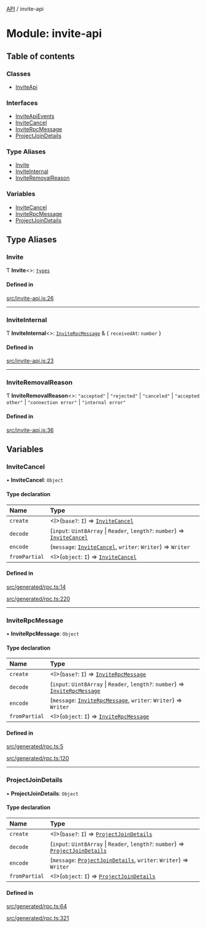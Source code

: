 [API](../README.md) / invite-api

# Module: invite-api

## Table of contents

### Classes

- [InviteApi](../classes/invite_api.InviteApi.md)

### Interfaces

- [InviteApiEvents](../interfaces/invite_api.InviteApiEvents.md)
- [InviteCancel](../interfaces/invite_api.InviteCancel.md)
- [InviteRpcMessage](../interfaces/invite_api.InviteRpcMessage.md)
- [ProjectJoinDetails](../interfaces/invite_api.ProjectJoinDetails.md)

### Type Aliases

- [Invite](invite_api.md#invite)
- [InviteInternal](invite_api.md#inviteinternal)
- [InviteRemovalReason](invite_api.md#inviteremovalreason)

### Variables

- [InviteCancel](invite_api.md#invitecancel)
- [InviteRpcMessage](invite_api.md#inviterpcmessage)
- [ProjectJoinDetails](invite_api.md#projectjoindetails)

## Type Aliases

### Invite

Ƭ **Invite**\<\>: [`types`](types.md)

#### Defined in

[src/invite-api.js:26](https://github.com/digidem/mapeo-core-next/blob/53dc843a45bb963f7a880f5f7973107d5b1fb99c/src/invite-api.js#L26)

___

### InviteInternal

Ƭ **InviteInternal**\<\>: [`InviteRpcMessage`](../interfaces/invite_api.InviteRpcMessage.md) & \{ `receivedAt`: `number`  }

#### Defined in

[src/invite-api.js:23](https://github.com/digidem/mapeo-core-next/blob/53dc843a45bb963f7a880f5f7973107d5b1fb99c/src/invite-api.js#L23)

___

### InviteRemovalReason

Ƭ **InviteRemovalReason**\<\>: ``"accepted"`` \| ``"rejected"`` \| ``"canceled"`` \| ``"accepted other"`` \| ``"connection error"`` \| ``"internal error"``

#### Defined in

[src/invite-api.js:36](https://github.com/digidem/mapeo-core-next/blob/53dc843a45bb963f7a880f5f7973107d5b1fb99c/src/invite-api.js#L36)

## Variables

### InviteCancel

• **InviteCancel**: `Object`

#### Type declaration

| Name | Type |
| :------ | :------ |
| `create` | \<I\>(`base?`: `I`) => [`InviteCancel`](../interfaces/invite_api.InviteCancel.md) |
| `decode` | (`input`: `Uint8Array` \| `Reader`, `length?`: `number`) => [`InviteCancel`](../interfaces/invite_api.InviteCancel.md) |
| `encode` | (`message`: [`InviteCancel`](../interfaces/invite_api.InviteCancel.md), `writer`: `Writer`) => `Writer` |
| `fromPartial` | \<I\>(`object`: `I`) => [`InviteCancel`](../interfaces/invite_api.InviteCancel.md) |

#### Defined in

[src/generated/rpc.ts:14](https://github.com/digidem/mapeo-core-next/blob/53dc843a45bb963f7a880f5f7973107d5b1fb99c/src/generated/rpc.ts#L14)

[src/generated/rpc.ts:220](https://github.com/digidem/mapeo-core-next/blob/53dc843a45bb963f7a880f5f7973107d5b1fb99c/src/generated/rpc.ts#L220)

___

### InviteRpcMessage

• **InviteRpcMessage**: `Object`

#### Type declaration

| Name | Type |
| :------ | :------ |
| `create` | \<I\>(`base?`: `I`) => [`InviteRpcMessage`](../interfaces/invite_api.InviteRpcMessage.md) |
| `decode` | (`input`: `Uint8Array` \| `Reader`, `length?`: `number`) => [`InviteRpcMessage`](../interfaces/invite_api.InviteRpcMessage.md) |
| `encode` | (`message`: [`InviteRpcMessage`](../interfaces/invite_api.InviteRpcMessage.md), `writer`: `Writer`) => `Writer` |
| `fromPartial` | \<I\>(`object`: `I`) => [`InviteRpcMessage`](../interfaces/invite_api.InviteRpcMessage.md) |

#### Defined in

[src/generated/rpc.ts:5](https://github.com/digidem/mapeo-core-next/blob/53dc843a45bb963f7a880f5f7973107d5b1fb99c/src/generated/rpc.ts#L5)

[src/generated/rpc.ts:120](https://github.com/digidem/mapeo-core-next/blob/53dc843a45bb963f7a880f5f7973107d5b1fb99c/src/generated/rpc.ts#L120)

___

### ProjectJoinDetails

• **ProjectJoinDetails**: `Object`

#### Type declaration

| Name | Type |
| :------ | :------ |
| `create` | \<I\>(`base?`: `I`) => [`ProjectJoinDetails`](../interfaces/invite_api.ProjectJoinDetails.md) |
| `decode` | (`input`: `Uint8Array` \| `Reader`, `length?`: `number`) => [`ProjectJoinDetails`](../interfaces/invite_api.ProjectJoinDetails.md) |
| `encode` | (`message`: [`ProjectJoinDetails`](../interfaces/invite_api.ProjectJoinDetails.md), `writer`: `Writer`) => `Writer` |
| `fromPartial` | \<I\>(`object`: `I`) => [`ProjectJoinDetails`](../interfaces/invite_api.ProjectJoinDetails.md) |

#### Defined in

[src/generated/rpc.ts:64](https://github.com/digidem/mapeo-core-next/blob/53dc843a45bb963f7a880f5f7973107d5b1fb99c/src/generated/rpc.ts#L64)

[src/generated/rpc.ts:321](https://github.com/digidem/mapeo-core-next/blob/53dc843a45bb963f7a880f5f7973107d5b1fb99c/src/generated/rpc.ts#L321)
